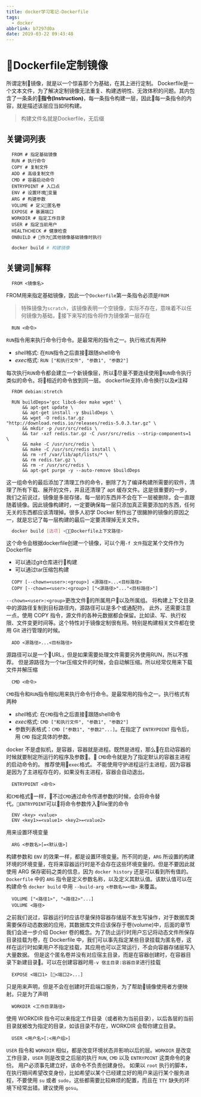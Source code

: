 ```yaml
---
title: docker学习笔记-Dockerfile
tags:
  - docker
abbrlink: b7297d0a
date: 2019-03-22 09:43:48
---
```


# Dockerfile定制镜像

所谓定制镜像，就是以一个惊喜那个为基础，在其上进行定制。
Dockerfile是一个文本文件，为了解决定制镜像无法重复、构建透明性、无效体积的问题。其内包含了一条条的**指令(Instruction)**，每一条指令构建一层，因此每一条指令的内容，就是描述该层应当如何构建。

> 构建文件名就是Dockerfile，无后缀

## 关键词列表
``` docker
  FROM # 指定基础镜像
  RUN # 执行命令
  COPY # 复制文件
  ADD # 高级复制文件
  CMD # 容器启动命令
  ENTRYPOINT # 入口点
  ENV # 设置环境变量
  ARG # 构建参数
  VOLUME # 定义匿名卷
  EXPOSE # 暴漏端口
  WORKDIR # 指定工作目录
  USER # 指定当前用户
  HEALTHCHECK # 健康检查
  ONBUILD # 作为其他镜像基础镜像时执行
```
``` sh
  docker build # 构建镜像
```

## 关键词解释

``` docker
  FROM <镜像名>
```
FROM用来指定基础镜像，因此一个`Dockerfile`第一条指令必须是`FROM`
> 特殊镜像为`scratch`，该镜像表明一个空镜像，实际不存在，意味着不以任何镜像为基础，接下来写的指令将作为镜像第一层存在

``` docker
  RUN <命令>
```
`RUN`指令用来执行命令行命令。是最常用的指令之一。执行格式有两种
- *shell*格式: 在`RUN`指令之后直接跟随shell命令
- *exec*格式: `RUN ["和执行文件", "参数1", "参数2"]`
  
每次执行`RUN`命令都会建立一个新镜像层，所以尽量不要连续使用`RUN`命令执行类似的命令。将相近的命令放到同一层。
dockerfile支持`\`命令换行以及`#`注释
``` docker {.line-numbers}
  FROM debian:stretch

  RUN buildDeps='gcc libc6-dev make wget' \
      && apt-get update \
      && apt-get install -y $buildDeps \
      && wget -O redis.tar.gz "http://download.redis.io/releases/redis-5.0.3.tar.gz" \
      && mkdir -p /usr/src/redis \
      && tar -xzf redis.tar.gz -C /usr/src/redis --strip-components=1 \
      && make -C /usr/src/redis \
      && make -C /usr/src/redis install \
      && rm -rf /var/lib/apt/lists/* \
      && rm redis.tar.gz \
      && rm -r /usr/src/redis \
      && apt-get purge -y --auto-remove $buildDeps
```
这一组命令的最后添加了清理工作的命令，删除了为了编译构建所需要的软件，清理了所有下载、展开的文件，并且还清理了 apt 缓存文件。这是很重要的一步，我们之前说过，镜像是多层存储，每一层的东西并不会在下一层被删除，会一直跟随着镜像。因此镜像构建时，一定要确保每一层只添加真正需要添加的东西，任何无关的东西都应该清理掉。很多人初学 Docker 制作出了很臃肿的镜像的原因之一，就是忘记了每一层构建的最后一定要清理掉无关文件。

``` sh
  docker build [选项] <Dockerfile上下文路径>
```
这个命令会根据dockerfile创建一个镜像，可以个用`-f 文件`指定某个文件作为Dockerfile

- 可以通过git仓库进行构建
- 可以通过tar压缩包构建

``` docker
  COPY [--chown=<user>:<group>] <源路径>...<目标路径>
  COPY [--chown=<user>:<group>] ["<源路径>"..."<目标路径>"]
```
`--chown=<user>:<group>`更改文件的所属用户以及所属组。
将构建上下文目录中的源路径复制到目标路径内，源路径可以是多个或通配符。
此外，还需要注意一点，使用 COPY 指令，源文件的各种元数据都会保留。比如读、写、执行权限、文件变更时间等。这个特性对于镜像定制很有用。特别是构建相关文件都在使用 Git 进行管理的时候。

``` docker
  ADD <源路径>...<目标路径>
```
源路径可以是一个URL，但是如果需要处理文件需要另外使用RUN，所以不推荐。
但是源路径为一个tar压缩文件的时候，会自动解压缩。所以经常仅用来下载文件并解压缩

``` docker
  CMD <命令>
```
`CMD`指令和`RUN`指令相似用来执行命令行命令。是最常用的指令之一。执行格式有两种
- *shell*格式: 在`CMD`指令之后直接跟随shell命令
- *exec*格式: `CMD ["和执行文件", "参数1", "参数2"]`
- 参数列表格式：`CMD ["参数1", "参数2"...]`。在指定了 `ENTRYPOINT` 指令后，用 `CMD` 指定具体的参数。

docker 不是虚拟机，是容器，容器就是进程。既然是进程，那么在启动容器的时候就要制定所运行的程序及参数。
`CMD`命令就是为了指定默认的容器主进程的启动命令的。
推荐使用`exec`格式。
不能使用守护进程运行主进程，因为容器是因为了主进程存在的，如果没有主进程，容器会自动退出。

``` docker
  ENTRYPOINT <命令>
```
和`CMD`格式一样，不过`CMD`通过命令传递参数的时候，会将命令替代。`ENTRYPOINT`可以将命令参数传入file里的命令

``` docker
  ENV <key> <value>
  ENV <key1>=<value1> <key2>=<value2>
```
用来设置环境变量

``` docker
  ARG <参数名>[=<默认值>]
```
构建参数和 `ENV` 的效果一样，都是设置环境变量。所不同的是，`ARG` 所设置的构建环境的环境变量，在将来容器运行时是不会存在这些环境变量的。但是不要因此就使用 ARG 保存密码之类的信息，因为 `docker history` 还是可以看到所有值的。
`Dockerfile` 中的 `ARG` 指令是定义参数名称，以及定义其默认值。该默认值可以在构建命令 `docker build` 中用 `--build-arg <参数名>=<值>` 来覆盖。

``` docker
  VOLUME ["<路径1>", "<路径2>"...]
  VOLUME <路径>
```
之前我们说过，容器运行时应该尽量保持容器存储层不发生写操作，对于数据库类需要保存动态数据的应用，其数据库文件应该保存于卷(volume)中，后面的章节我们会进一步介绍 Docker 卷的概念。为了防止运行时用户忘记将动态文件所保存目录挂载为卷，在 Dockerfile 中，我们可以事先指定某些目录挂载为匿名卷，这样在运行时如果用户不指定挂载，其应用也可以正常运行，不会向容器存储层写入大量数据。
但是这个匿名卷并没有对应宿主目录，而是在容器创建时，在容器目录下新建目录。可以在创建容器时用`-v 宿主目录:容器目录`进行挂载

``` docker
  EXPOSE <端口1> [<端口2>...]
```
只是用来声明，但是不会在创建时开启端口服务，为了帮助镜像使用者方便映射。只是为了声明

``` docker
  WORKDIR <工作目录路径>
```
使用 WORKDIR 指令可以来指定工作目录（或者称为当前目录），以后各层的当前目录就被改为指定的目录，如该目录不存在，WORKDIR 会帮你建立目录。

``` docker
  USER <用户名>[:<用户组>]
```
`USER` 指令和 `WORKDIR` 相似，都是改变环境状态并影响以后的层。`WORKDIR` 是改变工作目录，`USER` 则是改变之后层的执行 `RUN`, `CMD` 以及 `ENTRYPOINT` 这类命令的身份。
用户必须事先建立好，该命令不负责创建身份。
如果以 `root` 执行的脚本，在执行期间希望改变身份，比如希望以某个已经建立好的用户来运行某个服务进程，不要使用 `su` 或者 `sudo`，这些都需要比较麻烦的配置，而且在 `TTY` 缺失的环境下经常出错。建议使用 `gosu`。